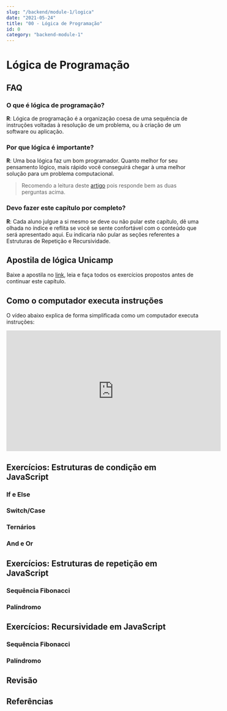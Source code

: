 ```yaml
---
slug: "/backend/module-1/logica"
date: "2021-05-24"
title: "00 - Lógica de Programação"
id: 0
category: "backend-module-1"
---
```


# Lógica de Programação

## FAQ

### O que é lógica de programação?

**R**: Lógica de programação é a organização coesa de uma sequência de instruções voltadas à resolução de um problema, ou à criação de um software ou aplicação.

### Por que lógica é importante?

**R**: Uma boa lógica faz um bom programador. Quanto melhor for seu pensamento lógico, mais rápido você conseguirá chegar à uma melhor solução para um problema computacional.

> Recomendo a leitura deste <a href="https://kenzie.com.br/blog/logica-de-programacao/" target="_blank">artigo</a> pois responde bem as duas perguntas acima.

### Devo fazer este capítulo por completo?

**R**: Cada aluno julgue a si mesmo se deve ou não pular este capítulo, dê uma olhada no índice e reflita se você se sente confortável com o conteúdo que será apresentado aqui. Eu indicaria não pular as seções referentes a Estruturas de Repetição e Recursividade.


## Apostila de lógica Unicamp

Baixe a apostila no <a href="https://drive.google.com/file/d/1KfzPrjLOD6XvrdTK6oGDNlcD55K_qMcf/view?usp=sharing" target="_blank">link</a>, leia e faça todos os exercícios propostos antes de continuar este capítulo.

## Como o computador executa instruções

O vídeo abaixo explica de forma simplificada como um computador executa instruções:

<iframe width="560" height="315" src="https://www.youtube.com/embed/Z5JC9Ve1sfI" title="YouTube video player" frameborder="0" allow="accelerometer; autoplay; clipboard-write; encrypted-media; gyroscope; picture-in-picture" allowfullscreen></iframe>

## Exercícios: Estruturas de condição em JavaScript

### If e Else
### Switch/Case
### Ternários
### And e Or

## Exercícios: Estruturas de repetição em JavaScript

### Sequência Fibonacci

### Palíndromo

## Exercícios: Recursividade em JavaScript

### Sequência Fibonacci

### Palíndromo

## Revisão

## Referências
